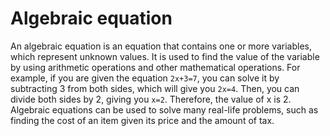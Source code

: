 # Algebraic equation

An algebraic equation is an equation that contains one or more variables, which represent unknown values. It is used to find the value of the variable by using arithmetic operations and other mathematical operations. For example, if you are given the equation `2x+3=7`, you can solve it by subtracting 3 from both sides, which will give you `2x=4`. Then, you can divide both sides by 2, giving you `x=2`. Therefore, the value of x is 2. Algebraic equations can be used to solve many real-life problems, such as finding the cost of an item given its price and the amount of tax.
